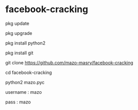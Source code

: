 # facebook-cracking
pkg update










pkg upgrade








pkg install python2








pkg install git








git clone https://github.com/mazo-masry/facebook-cracking









cd facebook-cracking









python2 mazo.pyc










username : mazo










pass : mazo









